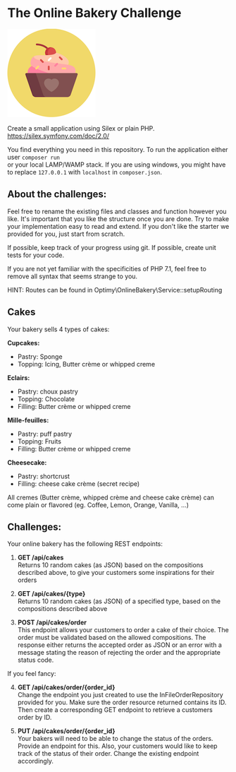 The Online Bakery Challenge
===========================


 ![Cake](./img/cake.png)

Create a small application using Silex or plain PHP.  
https://silex.symfony.com/doc/2.0/

You find everything you need in this repository. To run the application either user `composer run`  
or your local LAMP/WAMP stack. If you are using windows, you might have to replace `127.0.0.1` with `localhost` in `composer.json`.  


About the challenges:
---------------------
Feel free to rename the existing files and classes and function however you like.
It's important that you like the structure once you are done. Try to make your implementation easy to read and extend.
If you don't like the starter we provided for you, just start from scratch.

If possible, keep track of your progress using git.
If possible, create unit tests for your code.

If you are not yet familiar with the specificities of PHP 7.1, feel free to remove all syntax that seems strange to you.

HINT: Routes can be found in Optimy\OnlineBakery\Service::setupRouting  



Cakes
-----
Your bakery sells 4 types of cakes:

**Cupcakes:**
 - Pastry: Sponge
 - Topping: Icing, Butter crème or whipped creme

**Eclairs:**
 - Pastry: choux pastry
 - Topping: Chocolate
 - Filling: Butter crème or whipped creme

**Mille-feuilles:**
 - Pastry: puff pastry
 - Topping: Fruits
 - Filling: Butter crème or whipped creme

**Cheesecake:**
 - Pastry: shortcrust
 - Filling: cheese cake crème (secret recipe)

All cremes (Butter crème, whipped crème and cheese cake crème) can come plain or flavored (eg. Coffee, Lemon, Orange, Vanilla, …)  


Challenges:
-----------
Your online bakery has the following REST endpoints:

1) **GET /api/cakes**  
Returns 10 random cakes (as JSON) based on the compositions described above,
to give your customers some inspirations for their orders  

2) **GET /api/cakes/{type}**  
Returns 10 random cakes (as JSON) of a specified type, based on the compositions described above  

3) **POST /api/cakes/order**  
This endpoint allows your customers to order a cake of their choice. The order must be validated based on the allowed compositions.
The response either returns the accepted order as JSON or an error with a message stating the reason of rejecting the order and the appropriate status code.    

If you feel fancy:

4) **GET /api/cakes/order/{order_id}**  
Change the endpoint you just created to use the InFileOrderRepository provided for you. Make sure the order resource returned contains its ID.
Then create a corresponding GET endpoint to retrieve a customers order by ID.  

5) **PUT /api/cakes/order/{order_id}**  
Your bakers will need to be able to change the status of the orders. Provide an endpoint for this. Also, your customers
would like to keep track of the status of their order. Change the existing endpoint accordingly.  
